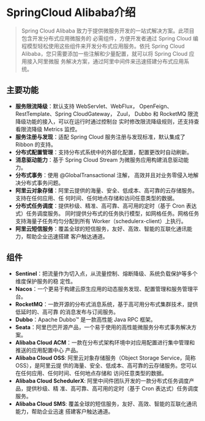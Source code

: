 # SpringCloud Alibaba介绍

> Spring Cloud Alibaba 致力于提供微服务开发的一站式解决方案。此项目包含开发分布式应用微服务的
必需组件，方便开发者通过 Spring Cloud 编程模型轻松使用这些组件来开发分布式应用服务。依托
Spring Cloud Alibaba，您只需要添加一些注解和少量配置，就可以将 Spring Cloud 应用接入阿里微服
务解决方案，通过阿里中间件来迅速搭建分布式应用系统。

## 主要功能
- **服务限流降级**：默认支持 WebServlet、WebFlux， OpenFeign、RestTemplate、Spring
CloudGateway， Zuul， Dubbo 和 RocketMQ 限流降级功能的接入，可以在运行时通过控制台
实时修改限流降级规则，还支持查看限流降级 Metrics 监控。
- **服务注册与发现**：适配 Spring Cloud 服务注册与发现标准，默认集成了 Ribbon 的支持。
- **分布式配置管理**：支持分布式系统中的外部化配置，配置更改时自动刷新。
- **消息驱动能力**：基于 Spring Cloud Stream 为微服务应用构建消息驱动能力。
- **分布式事务**：使用 @GlobalTransactional 注解， 高效并且对业务零侵入地解决分布式事务问题。
- **阿里云对象存储**：阿里云提供的海量、安全、低成本、高可靠的云存储服务。支持在任何应用、任
何时间、任何地点存储和访问任意类型的数据。
- **分布式任务调度**：提供秒级、精准、高可靠、高可用的定时（基于 Cron 表达式）任务调度服务。
同时提供分布式的任务执行模型，如网格任务。网格任务支持海量子任务均匀分配到所有
Worker（schedulerx-client）上执行。
- **阿里云短信服务**：覆盖全球的短信服务，友好、高效、智能的互联化通讯能力，帮助企业迅速搭建
客户触达通道。

## 组件

- **Sentinel**：把流量作为切入点，从流量控制、熔断降级、系统负载保护等多个维度保护服务的稳
定性。
- **Nacos**：一个更易于构建云原生应用的动态服务发现、配置管理和服务管理平台。
- **RocketMQ**：一款开源的分布式消息系统，基于高可用分布式集群技术，提供低延时的、高可靠
的消息发布与订阅服务。
- **Dubbo**：Apache Dubbo™ 是一款高性能 Java RPC 框架。
- **Seata**：阿里巴巴开源产品，一个易于使用的高性能微服务分布式事务解决方案。
- **Alibaba Cloud ACM**：一款在分布式架构环境中对应用配置进行集中管理和推送的应用配置中心
产品。
- **Alibaba Cloud OSS**: 阿里云对象存储服务（Object Storage Service，简称 OSS），是阿里云提
供的海量、安全、低成本、高可靠的云存储服务。您可以在任何应用、任何时间、任何地点存储和
访问任意类型的数据。
- **Alibaba Cloud SchedulerX**: 阿里中间件团队开发的一款分布式任务调度产品，提供秒级、精
准、高可靠、高可用的定时（基于 Cron 表达式）任务调度服务。
- **Alibaba Cloud SMS**: 覆盖全球的短信服务，友好、高效、智能的互联化通讯能力，帮助企业迅速
搭建客户触达通道。
